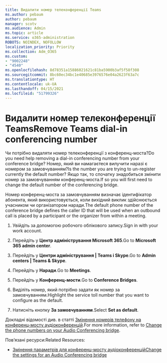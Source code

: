 ```yaml
---
title: Видалити номер телеконференції Teams
ms.author: pebaum
author: pebaum
manager: scotv
ms.audience: Admin
ms.topic: article
ms.service: o365-administration
ROBOTS: NOINDEX, NOFOLLOW
localization_priority: Priority
ms.collection: Adm_O365
ms.custom:
- "9002248"
- "4540"
ms.openlocfilehash: 8d78351a15886021621c81ba5900b3af5f58f308
ms.sourcegitcommit: 8bc60ec34bc1e40685e3976576e04a2623f63a7c
ms.translationtype: HT
ms.contentlocale: uk-UA
ms.lasthandoff: 04/15/2021
ms.locfileid: "51799326"
---
```

# <a name="remove-teams-dial-in-conferencing-number"></a><span data-ttu-id="f85c5-102">Видалити номер телеконференції Teams</span><span class="sxs-lookup"><span data-stu-id="f85c5-102">Remove Teams dial-in conferencing number</span></span>

<span data-ttu-id="f85c5-103">Чи потрібно видаляти номер телеконференції з конференц-моста?</span><span class="sxs-lookup"><span data-stu-id="f85c5-103">Do you need help removing a dial-in conferencing number from your conference bridge?</span></span> <span data-ttu-id="f85c5-104">Номер, який ви намагаєтеся вилучити наразі є номером за замовчуванням?</span><span class="sxs-lookup"><span data-stu-id="f85c5-104">Is the number you are trying to un-register currently the default number?</span></span> <span data-ttu-id="f85c5-105">Якщо так, то спочатку знадобиться змінити номер за замовчуванням конференц-моста.</span><span class="sxs-lookup"><span data-stu-id="f85c5-105">If so you will first need to change the default number of the conferencing bridge.</span></span>

<span data-ttu-id="f85c5-106">Номер конференц-моста за замовчуванням визначає ідентифікатор абонента, який використовується, коли вихідний виклик здійснюється учасником чи організатором наради.</span><span class="sxs-lookup"><span data-stu-id="f85c5-106">The default phone number of the conference bridge defines the caller ID that will be used when an outbound call is placed by a participant or the organizer from within a meeting.</span></span>

1. <span data-ttu-id="f85c5-107">Увійдіть за допомогою робочого облікового запису.</span><span class="sxs-lookup"><span data-stu-id="f85c5-107">Sign in with your work account.</span></span>

2. <span data-ttu-id="f85c5-108">Перейдіть у **Центр адміністрування Microsoft 365**.</span><span class="sxs-lookup"><span data-stu-id="f85c5-108">Go to **Microsoft 365 admin center**.</span></span>

3. <span data-ttu-id="f85c5-109">Перейдіть у **Центри адміністрування | Teams і Skype**.</span><span class="sxs-lookup"><span data-stu-id="f85c5-109">Go to **Admin centers | Teams & Skype**.</span></span>

4. <span data-ttu-id="f85c5-110">Перейдіть у **Наради**.</span><span class="sxs-lookup"><span data-stu-id="f85c5-110">Go to **Meetings**.</span></span>

5. <span data-ttu-id="f85c5-111">Перейдіть у **Конференц-мости**.</span><span class="sxs-lookup"><span data-stu-id="f85c5-111">Go to **Conference Bridges**.</span></span>

6. <span data-ttu-id="f85c5-112">Виділіть номер, який потрібно задати як номер за замовчуванням.</span><span class="sxs-lookup"><span data-stu-id="f85c5-112">Highlight the service toll number that you want to configure as the default.</span></span>

7. <span data-ttu-id="f85c5-113">Натисніть кнопку **За замовчуванням**.</span><span class="sxs-lookup"><span data-stu-id="f85c5-113">Select **Set as default**.</span></span>

<span data-ttu-id="f85c5-114">Докладні відомості див. в статті [Змінення номерів телефону на конференц-мосту аудіоконференцій](https://docs.microsoft.com/microsoftteams/change-the-phone-numbers-on-your-audio-conferencing-bridge).</span><span class="sxs-lookup"><span data-stu-id="f85c5-114">For more information, refer to [Change the phone numbers on your Audio Conferencing bridge](https://docs.microsoft.com/microsoftteams/change-the-phone-numbers-on-your-audio-conferencing-bridge).</span></span>

<span data-ttu-id="f85c5-115">Пов’язані ресурси:</span><span class="sxs-lookup"><span data-stu-id="f85c5-115">Related Resources:</span></span>

- [<span data-ttu-id="f85c5-116">Змінення параметрів для конференц-мосту аудіоконференцій</span><span class="sxs-lookup"><span data-stu-id="f85c5-116">Change the settings for an Audio Conferencing bridge</span></span>](https://docs.microsoft.com/microsoftteams/change-the-settings-for-an-audio-conferencing-bridge)
